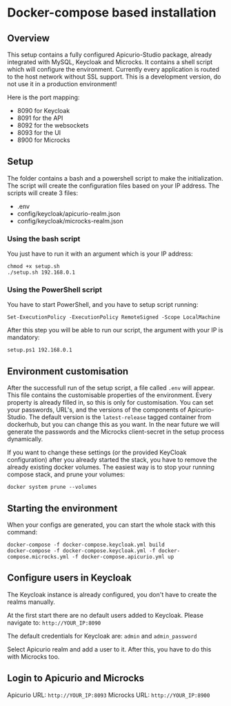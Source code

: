 # Docker-compose based installation

## Overview

This setup contains a fully configured Apicurio-Studio package, already integrated with MySQL, Keycloak and Microcks. It contains a shell script which will configure the environment. Currently every application is routed to the host network without SSL support. This is a development version, do not use it in a production environment!

Here is the port mapping:
- 8090 for Keycloak
- 8091 for the API
- 8092 for the websockets
- 8093 for the UI
- 8900 for Microcks

## Setup

The folder contains a bash and a powershell script to make the initialization. The script will create the configuration files based on your IP address. The scripts will create 3 files:
- .env
- config/keycloak/apicurio-realm.json
- config/keycloak/microcks-realm.json

### Using the bash script

You just have to run it with an argument which is your IP address:

```
chmod +x setup.sh
./setup.sh 192.168.0.1
```

### Using the PowerShell script

You have to start PowerShell, and you have to setup script running:
```
Set-ExecutionPolicy -ExecutionPolicy RemoteSigned -Scope LocalMachine
```

After this step you will be able to run our script, the argument with your IP is mandatory:
```
setup.ps1 192.168.0.1
```

## Environment customisation

After the successfull run of the setup script, a file called `.env` will appear. This file contains the customisable properties of the environment. Every property is already filled in, so this is only for customisation. You can set your passwords, URL's, and the versions of the components of Apicurio-Studio. The default version is the `latest-release` tagged container from dockerhub, but you can change this as you want. In the near future we will generate the passwords and the Microcks client-secret in the setup process dynamically.

If you want to change these settings (or the provided KeyCloak configuration) after you already started the stack, you have to remove the already existing docker volumes. The easiest way is to stop your running compose stack, and prune your volumes:

```
docker system prune --volumes
```

## Starting the environment

When your configs are generated, you can start the whole stack with this command:
```
docker-compose -f docker-compose.keycloak.yml build
docker-compose -f docker-compose.keycloak.yml -f docker-compose.microcks.yml -f docker-compose.apicurio.yml up
```

## Configure users in Keycloak

The Keycloak instance is already configured, you don't have to create the realms manually.

At the first start there are no default users added to Keycloak. Please navigate to:
`http://YOUR_IP:8090`

The default credentials for Keycloak are: `admin` and `admin_password`

Select Apicurio realm and add a user to it. After this, you have to do this with Microcks too.


## Login to Apicurio and Microcks

Apicurio URL: `http://YOUR_IP:8093`
Microcks URL: `http://YOUR_IP:8900`
